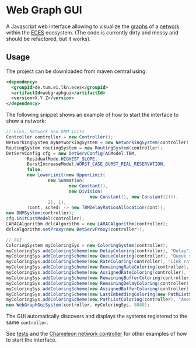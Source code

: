 # Web Graph GUI

A Javascript web interface allowing to visualize the [graphs](https://github.com/AmoVanB/eces-graph) of a [network](https://github.com/AmoVanB/eces-network) within the [ECES](https://github.com/AmoVanB/eces-core) ecosystem.
(The code is currently dirty and messy and should be refactored, but it works).

## Usage

The project can be downloaded from maven central using:
```xml
<dependency>
  <groupId>de.tum.ei.lkn.eces</groupId>
  <artifactId>webgraphgui</artifactId>
  <version>X.Y.Z</version>
</dependency>
```

The following snippet shows an example of how to start the interface to show a network:

```java
// ECES, Network and DNM inits
Controller controller = new Controller();
NetworkingSystem myNetworkingSystem = new NetworkingSystem(controller);
RoutingSystem routingSystem = new RoutingSystem(controller);
DetServConfig cfg = new DetServConfig(ACModel.TBM,
        ResidualMode.HIGHEST_SLOPE,
        BurstIncreaseModel.WORST_CASE_BURST_REAL_RESERVATION,
        false,
        new LowerLimit(new UpperLimit(
                new Summation(
                        new Constant(),
                        new Division(
                                new Constant(), new Constant(2))),
                2), 1),
        (cont, sched) -> new TBMDelayRatiosAllocation(cont));
new DNMSystem(controller);
cfg.initCostModel(controller);
LARACAlgorithm dclcAlgorithm = new LARACAlgorithm(controller);
dclcAlgorithm.setProxy(new DetServProxy(controller));

// GUI
ColoringSystem myColoringSys = new ColoringSystem(controller);
myColoringSys.addColoringScheme(new DelayColoring(controller), "Delay");
myColoringSys.addColoringScheme(new QueueColoring(controller), "Queue sizes");
myColoringSys.addColoringScheme(new RateColoring(controller), "Link rate");
myColoringSys.addColoringScheme(new RemainingRateColoring(controller), "Remaining rate");
myColoringSys.addColoringScheme(new AssignedRateColoring(controller), "Assigned rate");
myColoringSys.addColoringScheme(new RemainingBufferColoring(controller), "Remaining buffer space");
myColoringSys.addColoringScheme(new RemainingDelayColoring(controller), "Remaining delay");
myColoringSys.addColoringScheme(new AssignedBufferColoring(controller), "Assigned buffer space");
myColoringSys.addColoringScheme(new LastEmbeddingColoring(new PathListSystem(controller)), "Last embedded flow");
myColoringSys.addColoringScheme(new PathListColoring(controller), "Amount of paths");
new WebGraphGuiSystem(controller, myColoringSys, 8080);
```

The GUI automatically discovers and displays the systems registered to the same `controller`.

See [tests](src/test) and the [Chameleon network controller](https://github.com/AmoVanB/chameleon-controller) for other examples of how to start the interface.
